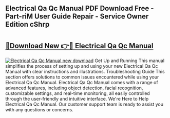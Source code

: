 ## Electrical Qa Qc Manual PDF Download Free - Part-riM User Guide Repair - Service Owner Edition cShrp

# <h2><a href="http://bc3975.oget.top/?id=Electrical+Qa+Qc+Manual">🔗Download New 👉🔴 Electrical Qa Qc Manual</a></h2>

[![Electrical Qa Qc Manual new download](https://i.imgur.com/5g1atiW.png)](http://bc3975.oget.top/?id=Electrical+Qa+Qc+Manual)
Get Up and Running This manual simplifies the process of setting up and using your new Electrical Qa Qc Manual with clear instructions and illustrations. Troubleshooting Guide This section offers solutions to common issues encountered while using your Electrical Qa Qc Manual. Electrical Qa Qc Manual comes with a range of advanced features, including object detection, facial recognition, customizable settings, and real-time monitoring, all easily controlled through the user-friendly and intuitive interface. We're Here to Help Electrical Qa Qc Manual. Our customer support team is ready to assist you with any questions or concerns.

